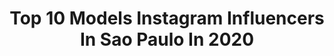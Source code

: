 ---
title: Top 10 Models Instagram Influencers In Sao Paulo In 2020
description: >-
  Find top models Instagram influencers in Sao Paulo in 2020. Most popular hashtags: #model #modelo #makeup #moda.
platform: Instagram
profiles:
  - username: "paivagv"
    fullname: >-
      𝗝𝗨𝗟𝗜𝗔 𝗣𝗔𝗜𝗩𝗔 ॐ
    location: "Brazil"
    followers: 7984
    engagement: 731
    commentsToLikes: 0.119568
    avatar: "https://scontent-lhr8-1.cdninstagram.com/v/t51.2885-19/s320x320/92551910_232096548197724_8933308027495251968_n.jpg?_nc_ht=scontent-lhr8-1.cdninstagram.com&_nc_ohc=BBlXW0pwNuwAX-k5mQq&oh=9f239e8bdaeed29b1aec70668d08778e&oe=5EBA2EE2"
    verified: false
    hashtags: "#retratosfemininos, #model, #modelagem, #modelos"
  - username: "luanayukie"
    fullname: >-
      Luana Yukie
    location: "Brazil"
    followers: 25111
    engagement: 750
    commentsToLikes: 0.008203
    avatar: "https://scontent-lhr8-1.cdninstagram.com/v/t51.2885-19/s320x320/88983059_641263233316805_3395834446841118720_n.jpg?_nc_ht=scontent-lhr8-1.cdninstagram.com&_nc_ohc=uwXJji9XOQoAX9UcDv3&oh=3465e74443f800a7fa682fc7ae7c469f&oe=5EBC142D"
    verified: false
    hashtags: "#tattoo, #japanese, #picoftheday, #circlelens"
  - username: "laispaggiaro"
    fullname: >-
      Lais Paggiaro | Plus Size
    location: "Brazil"
    followers: 12953
    engagement: 534
    commentsToLikes: 0.032196
    avatar: "https://instagram.fpen1-1.fna.fbcdn.net/v/t51.2885-19/s320x320/72147108_430595454285075_6504351906750529536_n.jpg?_nc_ht=instagram.fpen1-1.fna.fbcdn.net&_nc_ohc=dA2tEdx32e4AX_Ss49G&oh=9c8c52378f25c342edf2552aaaba5776&oe=5E8E5132"
    verified: false
    hashtags: "#plussizeblog, #plusmodelbrasil, #plussize, #piracicaba"
  - username: "julianacantanhede"
    fullname: >-
      Juliana Reis Cantanhede
    location: "Brazil"
    followers: 2249
    engagement: 1359
    commentsToLikes: 0.222467
    avatar: "https://instagram.foko1-1.fna.fbcdn.net/v/t51.2885-19/s320x320/74662016_2601650726612942_9052051636867825664_n.jpg?_nc_ht=instagram.foko1-1.fna.fbcdn.net&_nc_ohc=br64Kuh-xtIAX9wpAP1&oh=6acf15da811214f2075f4c74d1cea663&oe=5E9A9D24"
    verified: false
    hashtags: "#love, #vilamadalena, #becodobatman, #verao"
  - username: "danny.oliveir"
    fullname: >-
      Daniele Oliveira💎
    location: "Brazil"
    followers: 6368
    engagement: 885
    commentsToLikes: 0.052562
    avatar: "https://instagram.facc5-1.fna.fbcdn.net/v/t51.2885-19/s320x320/83744201_641677746577510_233718827324538880_n.jpg?_nc_ht=instagram.facc5-1.fna.fbcdn.net&_nc_ohc=9_9eBfPq_NMAX-PNyDJ&oh=a03378345135617bc93e7ef2ea816bee&oe=5EA2D043"
    verified: false
    hashtags: "#tbt, #mamae2020, #sp, #train"
  - username: "rodriggabi"
    fullname: >-
      Gabriella Rodrigues
    location: "Brazil"
    followers: 3881
    engagement: 971
    commentsToLikes: 0.106839
    avatar: "https://scontent-ams4-1.cdninstagram.com/v/t51.2885-19/s320x320/67974426_544785896265060_853337562796785664_n.jpg?_nc_ht=scontent-ams4-1.cdninstagram.com&_nc_ohc=kDdriC7q1ZEAX9Zahc0&oh=37c04a99ff5a3ac679a9b2902b17217e&oe=5EE36ECF"
    verified: false
    hashtags: "#paz, #model, #saopaulo, #tutorial"
  - username: "akincavalcante"
    fullname: >-
      AKIN CAVALCANTE
    location: "Brazil"
    followers: 10349
    engagement: 755
    commentsToLikes: 0.044201
    avatar: "https://scontent-amt2-1.cdninstagram.com/vp/6e91c19a88a9a17493bad011b502e798/5E3D99CC/t51.2885-19/s320x320/56273993_798398020561116_2489014435151085568_n.jpg?_nc_ht=scontent-amt2-1.cdninstagram.com"
    verified: false
    hashtags: "#theatromunicipalsp, #projetogiganto, #padraodebeleza, #saopaulo"
  - username: "ferpessiquelli_"
    fullname: >-
      Fernando Pessiquelli
    location: "Brazil"
    followers: 19767
    engagement: 415
    commentsToLikes: 0.033610
    avatar: "https://scontent-ssn1-1.cdninstagram.com/v/t51.2885-19/s320x320/80614845_996571174042624_5880851659009032192_n.jpg?_nc_ht=scontent-ssn1-1.cdninstagram.com&_nc_ohc=ydGAuP4LYhcAX8VsotU&oh=3f4b7e6dec4b957ffe18f00b9d7b3f22&oe=5EA60AF5"
    verified: false
    hashtags: "#malemodel, #menswear, #dayoff, #training"
  - username: "luiza.ftavares"
    fullname: >-
      luiza tavares
    location: "Brazil"
    followers: 6980
    engagement: 2255
    commentsToLikes: 0.024505
    avatar: "https://scontent-ams4-1.cdninstagram.com/v/t51.2885-19/s320x320/79759649_390692694994290_656047501320650752_n.jpg?_nc_ht=scontent-ams4-1.cdninstagram.com&_nc_ohc=8zXhJdjAuJ4AX84wE2y&oh=9ca76afb51cf625d4898478b35a34469&oe=5EB8F90E"
    verified: false
    hashtags: "#cover, #retrato, #fashionbag, #fashionlovers"
  - username: "brunelymesmo"
    fullname: >-
      B R U N € L ¥
    location: "Brazil"
    followers: 30229
    engagement: 650
    commentsToLikes: 0.026746
    avatar: "https://scontent-lhr8-1.cdninstagram.com/v/t51.2885-19/s320x320/92413782_1047484645624299_657247686981844992_n.jpg?_nc_ht=scontent-lhr8-1.cdninstagram.com&_nc_ohc=05zaPFo1tEQAX9RwS0R&oh=ca09933c5d9cd1437cb6e10e3397c335&oe=5EB849E8"
    verified: false
    hashtags: "#dontrushchallenge, #tbt"
---
